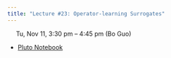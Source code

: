 ```yaml
---
title: "Lecture #23: Operator-learning Surrogates"
---
```


&nbsp;&nbsp;&nbsp;&nbsp;&nbsp;Tu, Nov 11, 3:30 pm – 4:45 pm (Bo Guo)

- [Pluto Notebook](../pluto_notebooks/Lec23_operator_learning.html)
